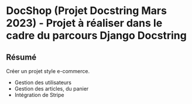 # DocShop (Projet Docstring Mars 2023) - Projet à réaliser dans le cadre du parcours Django Docstring

## Résumé

Créer un projet style e-commerce.

- Gestion des utilisateurs
- Gestion des articles, du panier
- Intégration de Stripe
